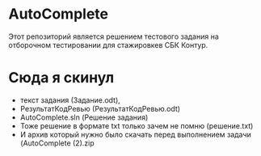 # AutoComplete
Этот репозиторий является решением тестового задания на отборочном тестировании 
для стажировкев СБК Контур.

# Сюда я скинул
+ текст задания (Задание.odt),
+ РезультатКодРевью (РезультатКодРевью.odt)
+ AutoComplete.sln (Решение задания)
+ Тоже решение в формате txt только зачем не помню (решение.txt)
+ И архив который нужно было скачать перед выполнением задачи (AutoComplete (2).zip
